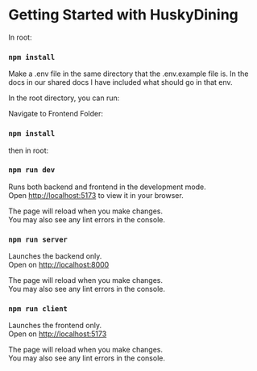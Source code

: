 # Getting Started with HuskyDining

In root:

### `npm install`

Make a .env file in the same directory that the .env.example file is. In the docs in our shared docs I have included what should go in that env.

In the root directory, you can run:

Navigate to Frontend Folder:

### `npm install`

then in root:

### `npm run dev`

Runs both backend and frontend in the development mode.\
Open [http://localhost:5173](http://localhost:5173) to view it in your browser.

The page will reload when you make changes.\
You may also see any lint errors in the console.

### `npm run server`

Launches the backend only.\
Open on [http://localhost:8000](http://localhost:8000)

The page will reload when you make changes.\
You may also see any lint errors in the console.

### `npm run client`

Launches the frontend only.\
Open on [http://localhost:5173](http://localhost:5173)

The page will reload when you make changes.\
You may also see any lint errors in the console.
